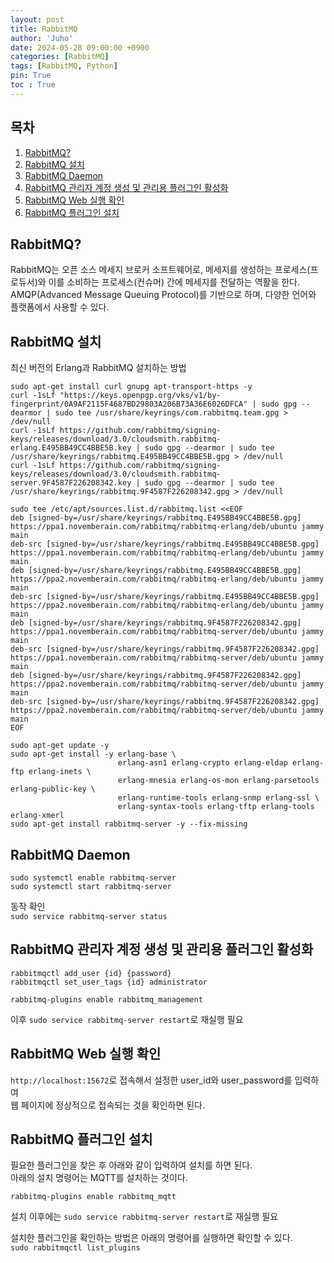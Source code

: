 ```yaml
---
layout: post
title: RabbitMQ
author: 'Juho'
date: 2024-05-28 09:00:00 +0900
categories: [RabbitMQ]
tags: [RabbitMQ, Python]
pin: True
toc : True
---
```


<style>
  th{
    font-weight: bold;
    text-align: center;
    background-color: white;
  }
  td{
    background-color: white;
  }

</style>

## 목차
1. [RabbitMQ?](#rabbitmq)
2. [RabbitMQ 설치](#rabbitmq-설치)
3. [RabbitMQ Daemon](#rabbitmq-daemon)
4. [RabbitMQ 관리자 계정 생성 및 관리용 플러그인 활성화](#rabbitmq-관리자-계정-생성-및-관리용-플러그인-활성화)
5. [RabbitMQ Web 실행 확인](#rabbitmq-web-실행-확인)
6. [RabbitMQ 플러그인 설치](#rabbitmq-플러그인-설치)

## RabbitMQ?
RabbitMQ는 오픈 소스 메세지 브로커 소프트웨어로, 메세지를 생성하는 프로세스(프로듀서)와 이를 소비하는 프로세스(컨슈머) 간에 메세지를 전달하는 역활을 한다.<br/>
AMQP(Advanced Message Queuing Protocol)를 기반으로 하며, 다양한 언어와 플랫폼에서 사용할 수 있다.<br/>


## RabbitMQ 설치
최신 버전의 Erlang과 RabbitMQ 설치하는 방법 <br/>
```
sudo apt-get install curl gnupg apt-transport-https -y
curl -1sLf "https://keys.openpgp.org/vks/v1/by-fingerprint/0A9AF2115F4687BD29803A206B73A36E6026DFCA" | sudo gpg --dearmor | sudo tee /usr/share/keyrings/com.rabbitmq.team.gpg > /dev/null
curl -1sLf https://github.com/rabbitmq/signing-keys/releases/download/3.0/cloudsmith.rabbitmq-erlang.E495BB49CC4BBE5B.key | sudo gpg --dearmor | sudo tee /usr/share/keyrings/rabbitmq.E495BB49CC4BBE5B.gpg > /dev/null
curl -1sLf https://github.com/rabbitmq/signing-keys/releases/download/3.0/cloudsmith.rabbitmq-server.9F4587F226208342.key | sudo gpg --dearmor | sudo tee /usr/share/keyrings/rabbitmq.9F4587F226208342.gpg > /dev/null

sudo tee /etc/apt/sources.list.d/rabbitmq.list <<EOF
deb [signed-by=/usr/share/keyrings/rabbitmq.E495BB49CC4BBE5B.gpg] https://ppa1.novemberain.com/rabbitmq/rabbitmq-erlang/deb/ubuntu jammy main
deb-src [signed-by=/usr/share/keyrings/rabbitmq.E495BB49CC4BBE5B.gpg] https://ppa1.novemberain.com/rabbitmq/rabbitmq-erlang/deb/ubuntu jammy main
deb [signed-by=/usr/share/keyrings/rabbitmq.E495BB49CC4BBE5B.gpg] https://ppa2.novemberain.com/rabbitmq/rabbitmq-erlang/deb/ubuntu jammy main
deb-src [signed-by=/usr/share/keyrings/rabbitmq.E495BB49CC4BBE5B.gpg] https://ppa2.novemberain.com/rabbitmq/rabbitmq-erlang/deb/ubuntu jammy main
deb [signed-by=/usr/share/keyrings/rabbitmq.9F4587F226208342.gpg] https://ppa1.novemberain.com/rabbitmq/rabbitmq-server/deb/ubuntu jammy main
deb-src [signed-by=/usr/share/keyrings/rabbitmq.9F4587F226208342.gpg] https://ppa1.novemberain.com/rabbitmq/rabbitmq-server/deb/ubuntu jammy main
deb [signed-by=/usr/share/keyrings/rabbitmq.9F4587F226208342.gpg] https://ppa2.novemberain.com/rabbitmq/rabbitmq-server/deb/ubuntu jammy main
deb-src [signed-by=/usr/share/keyrings/rabbitmq.9F4587F226208342.gpg] https://ppa2.novemberain.com/rabbitmq/rabbitmq-server/deb/ubuntu jammy main
EOF

sudo apt-get update -y
sudo apt-get install -y erlang-base \
                        erlang-asn1 erlang-crypto erlang-eldap erlang-ftp erlang-inets \
                        erlang-mnesia erlang-os-mon erlang-parsetools erlang-public-key \
                        erlang-runtime-tools erlang-snmp erlang-ssl \
                        erlang-syntax-tools erlang-tftp erlang-tools erlang-xmerl
sudo apt-get install rabbitmq-server -y --fix-missing
```


## RabbitMQ Daemon
```
sudo systemctl enable rabbitmq-server
sudo systemctl start rabbitmq-server
```

동작 확인<br/>
`sudo service rabbitmq-server status`

## RabbitMQ 관리자 계정 생성 및 관리용 플러그인 활성화
```
rabbitmqctl add_user {id} {password}
rabbitmqctl set_user_tags {id} administrator

rabbitmq-plugins enable rabbitmq_management
```
이후 `sudo service rabbitmq-server restart`로 재실행 필요<br/>

## RabbitMQ Web 실행 확인
`http://localhost:15672`로 접속해서 설정한 user_id와 user_password를 입력하여<br/>
웹 페이지에 정상적으로 접속되는 것을 확인하면 된다.<br/>

## RabbitMQ 플러그인 설치
필요한 플러그인을 찾은 후 아래와 같이 입력하여 설치를 하면 된다.<br>
아래의 설치 명령어는 MQTT를 설치하는 것이다.<br>
```
rabbitmq-plugins enable rabbitmq_mqtt
```
설치 이후에는 `sudo service rabbitmq-server restart`로 재실행 필요<br/>

설치한 플러그인을 확인하는 방법은 아래의 명령어를 실행하면 확인할 수 있다.<br/>
`sudo rabbitmqctl list_plugins`